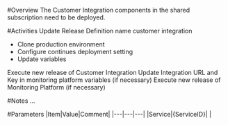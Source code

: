 #Overview
The Customer Integration components in the shared subscription need to be deployed.

#Activities
Update Release Definition name customer integration

- Clone production environment
- Configure continues deployment setting
- Update variables

Execute new release of Customer Integration
Update Integration URL and Key in monitoring platform variables (if necessary)
Execute new release of Monitoring Platform (if necessary)

#Notes
...

#Parameters
|Item|Value|Comment|
|---|---|---|
|Service|{ServiceID}| |


